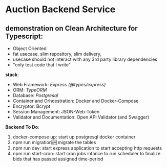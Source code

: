 # Auction Backend Service #
## demonstration on Clean Architecture for Typescript: ##
- Object Oriented
- fat usecase, slim repository, slim delivery, 
- usecase should not interact with any 3rd party library dependencies
- "only test code that I write"

**stack**:
- Web Framework: *Express (@types/express)*
- ORM: *TypeORM*
- Database: *Postgresql*
- Container and Orhcestration: Docker and Docker-Compose
- Encryptor: Bcrypt
- Session Management: JSON-Web-Token
- Validator and Documentation: Open API Validator (and Swagger)

**Backend To Do**:
1. docker-compose up: start up postgresql docker container
2. npm run migration:up: migrate the tables
3. npm run dev: start express application to start accepting http requests
4. npm run start-cron: start cron jobs intance to run scheduler to finalize bids that has passed assigned time-period

